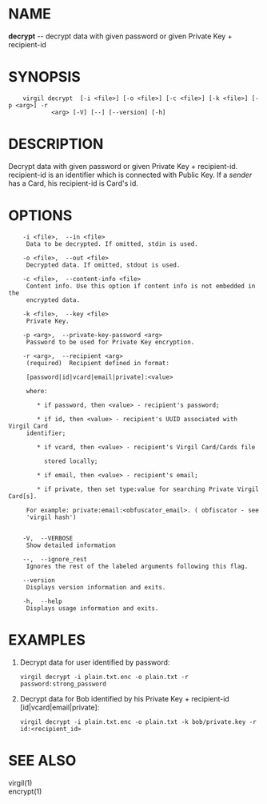 NAME
====

**decrypt** -- decrypt data with given password or given Private Key +
recipient-id

SYNOPSIS
========

        virgil decrypt  [-i <file>] [-o <file>] [-c <file>] [-k <file>] [-p <arg>] -r
                <arg> [-V] [--] [--version] [-h]

DESCRIPTION
===========

Decrypt data with given password or given Private Key + recipient-id.
recipient-id is an identifier which is connected with Public Key. If a
*sender* has a Card, his recipient-id is Card's id.

OPTIONS
=======

        -i <file>,  --in <file>
         Data to be decrypted. If omitted, stdin is used.

        -o <file>,  --out <file>
         Decrypted data. If omitted, stdout is used.

        -c <file>,  --content-info <file>
         Content info. Use this option if content info is not embedded in the
         encrypted data.

        -k <file>,  --key <file>
         Private Key.

        -p <arg>,  --private-key-password <arg>
         Password to be used for Private Key encryption.

        -r <arg>,  --recipient <arg>
         (required)  Recipient defined in format:

         [password|id|vcard|email|private]:<value>

         where:

            * if password, then <value> - recipient's password;

            * if id, then <value> - recipient's UUID associated with Virgil Card
         identifier;

            * if vcard, then <value> - recipient's Virgil Card/Cards file

              stored locally;

            * if email, then <value> - recipient's email;

            * if private, then set type:value for searching Private Virgil Card[s].

         For example: private:email:<obfuscator_email>. ( obfiscator - see
         'virgil hash')


        -V,  --VERBOSE
         Show detailed information

        --,  --ignore_rest
         Ignores the rest of the labeled arguments following this flag.

        --version
         Displays version information and exits.

        -h,  --help
         Displays usage information and exits.

EXAMPLES
========

1.  Decrypt data for user identified by password:

        virgil decrypt -i plain.txt.enc -o plain.txt -r password:strong_password

2.  Decrypt data for Bob identified by his Private Key + recipient-id
    \[id|vcard|email|private\]:

        virgil decrypt -i plain.txt.enc -o plain.txt -k bob/private.key -r id:<recipient_id>

SEE ALSO
========

virgil(1)  
encrypt(1)
